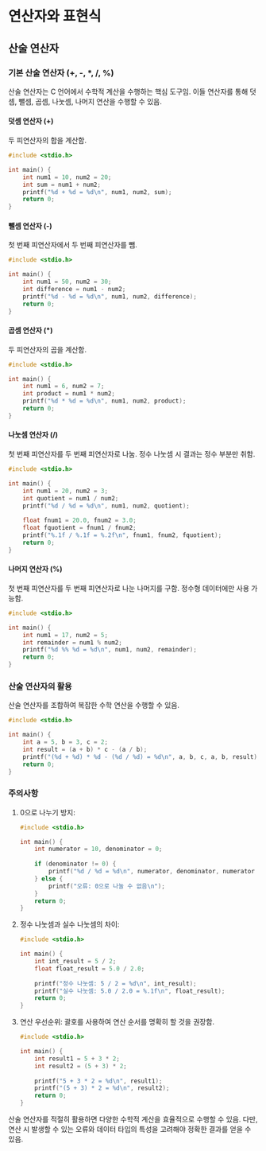 # 연산자와 표현식

## 산술 연산자

### 기본 산술 연산자 (+, -, *, /, %)

산술 연산자는 C 언어에서 수학적 계산을 수행하는 핵심 도구임. 이들 연산자를 통해 덧셈, 뺄셈, 곱셈, 나눗셈, 나머지 연산을 수행할 수 있음.

#### 덧셈 연산자 (+)

두 피연산자의 합을 계산함.

```c
#include <stdio.h>

int main() {
    int num1 = 10, num2 = 20;
    int sum = num1 + num2;
    printf("%d + %d = %d\n", num1, num2, sum);
    return 0;
}
```

#### 뺄셈 연산자 (-)

첫 번째 피연산자에서 두 번째 피연산자를 뺌.

```c
#include <stdio.h>

int main() {
    int num1 = 50, num2 = 30;
    int difference = num1 - num2;
    printf("%d - %d = %d\n", num1, num2, difference);
    return 0;
}
```

#### 곱셈 연산자 (*)

두 피연산자의 곱을 계산함.

```c
#include <stdio.h>

int main() {
    int num1 = 6, num2 = 7;
    int product = num1 * num2;
    printf("%d * %d = %d\n", num1, num2, product);
    return 0;
}
```

#### 나눗셈 연산자 (/)

첫 번째 피연산자를 두 번째 피연산자로 나눔. 정수 나눗셈 시 결과는 정수 부분만 취함.

```c
#include <stdio.h>

int main() {
    int num1 = 20, num2 = 3;
    int quotient = num1 / num2;
    printf("%d / %d = %d\n", num1, num2, quotient);
    
    float fnum1 = 20.0, fnum2 = 3.0;
    float fquotient = fnum1 / fnum2;
    printf("%.1f / %.1f = %.2f\n", fnum1, fnum2, fquotient);
    return 0;
}
```

#### 나머지 연산자 (%)

첫 번째 피연산자를 두 번째 피연산자로 나눈 나머지를 구함. 정수형 데이터에만 사용 가능함.

```c
#include <stdio.h>

int main() {
    int num1 = 17, num2 = 5;
    int remainder = num1 % num2;
    printf("%d %% %d = %d\n", num1, num2, remainder);
    return 0;
}
```

### 산술 연산자의 활용

산술 연산자를 조합하여 복잡한 수학 연산을 수행할 수 있음.

```c
#include <stdio.h>

int main() {
    int a = 5, b = 3, c = 2;
    int result = (a + b) * c - (a / b);
    printf("(%d + %d) * %d - (%d / %d) = %d\n", a, b, c, a, b, result);
    return 0;
}
```

### 주의사항

1. 0으로 나누기 방지:

    ```c
    #include <stdio.h>

    int main() {
        int numerator = 10, denominator = 0;
        
        if (denominator != 0) {
            printf("%d / %d = %d\n", numerator, denominator, numerator / denominator);
        } else {
            printf("오류: 0으로 나눌 수 없음\n");
        }
        return 0;
    }
    ```

2. 정수 나눗셈과 실수 나눗셈의 차이:

    ```c
    #include <stdio.h>

    int main() {
        int int_result = 5 / 2;
        float float_result = 5.0 / 2.0;
        
        printf("정수 나눗셈: 5 / 2 = %d\n", int_result);
        printf("실수 나눗셈: 5.0 / 2.0 = %.1f\n", float_result);
        return 0;
    }
    ```

3. 연산 우선순위:
   괄호를 사용하여 연산 순서를 명확히 할 것을 권장함.

    ```c
    #include <stdio.h>

    int main() {
        int result1 = 5 + 3 * 2;
        int result2 = (5 + 3) * 2;
        
        printf("5 + 3 * 2 = %d\n", result1);
        printf("(5 + 3) * 2 = %d\n", result2);
        return 0;
    }
    ```

산술 연산자를 적절히 활용하면 다양한 수학적 계산을 효율적으로 수행할 수 있음. 다만, 연산 시 발생할 수 있는 오류와 데이터 타입의 특성을 고려해야 정확한 결과를 얻을 수 있음.
